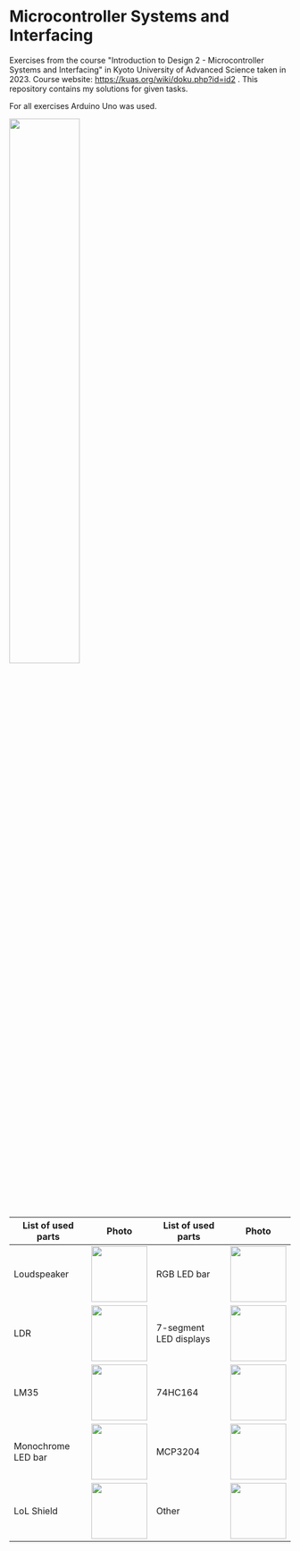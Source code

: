 # Microcontroller Systems and Interfacing

Exercises from the course "Introduction to Design 2 - Microcontroller Systems and Interfacing" in Kyoto University of
Advanced Science taken in 2023. Course website: https://kuas.org/wiki/doku.php?id=id2 . This repository contains my
solutions for given tasks.

For all exercises Arduino Uno was used.

<img src="https://github.com/MaksymAndreiev/RoboticSystems/assets/29687267/e295aac6-a7e6-48ee-9299-e4c48b7144bc" width="50%" height="50%">

| List of used parts | Photo                                                                                                                               | List of used parts     | Photo                                                                                                                                                                          |
|--------------------|-------------------------------------------------------------------------------------------------------------------------------------|------------------------|--------------------------------------------------------------------------------------------------------------------------------------------------------------------------------|
| Loudspeaker        | <img src="https://www.marutsu.co.jp/contents/shop/marutsu/img/goods/020/56485/0000000000165760_2.jpg" width="100px" height="100px"> | RGB LED bar            | <img src="https://images.tcdn.com.br/img/img_prod/557243/barra_de_leds_10_segmentos_bargraph_4_cores_196_2_14caff8ab8b6ca2058cf90f40637af54.png" width="100px" height="100px"> |
| LDR                | <img src="https://www.pcboard.ca/image/cache/catalog/products/resistors/gl5528-ldr-02-800x800.jpg" width="100px" height="100px">    | 7-segment LED displays | <img src="https://geekelectronics.io/wp-content/uploads/2017/09/7-segment-1-DIGIT-B.jpg" width="100px" height="100px">                                                         |
| LM35               | <img src="https://electronilab.co/wp-content/uploads/2014/05/LM35.jpg" width="100px" height="100px">                                | 74HC164                | <img src="https://www.chipskey.cc/images/32th/32159.jpg" width="100px" height="100px">                                                                                         |
| Monochrome LED bar | <img src="https://5.imimg.com/data5/NP/FB/WE/SELLER-82001121/led-bargraphs-10-led--250x250.jpg" width="100px" height="100px">       | MCP3204                | <img src="https://www.electronicscomp.com/image/cache/catalog/mcp3204-12-bit-4-channel-adc-dip14-400x400.jpg" width="100px" height="100px">                                    |
| LoL Shield         | <img src="https://nettigo.pl/system/images/675/original.jpg?1446026689" width="100px" height="100px">                               | Other                  | <img src="https://m.media-amazon.com/images/I/81aIehvGtXL.jpg" width="100px" height="100px">                                                                                   |
